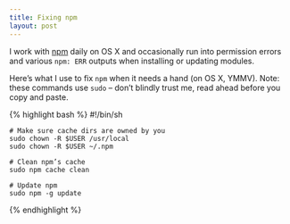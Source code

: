 ```yaml
---
title: Fixing npm
layout: post
---
```


I work with [npm][npm] daily on OS X and occasionally run into permission errors and various `npm: ERR` outputs when installing or updating modules.

Here’s what I use to fix `npm` when it needs a hand (on OS X, YMMV). Note: these commands use `sudo` – don’t blindly trust me, read ahead before you copy and paste.

{% highlight bash %}
    #!/bin/sh

    # Make sure cache dirs are owned by you
    sudo chown -R $USER /usr/local 
    sudo chown -R $USER ~/.npm

    # Clean npm’s cache
	sudo npm cache clean

    # Update npm
    sudo npm -g update
{% endhighlight %}

[npm]: https://www.npmjs.org
